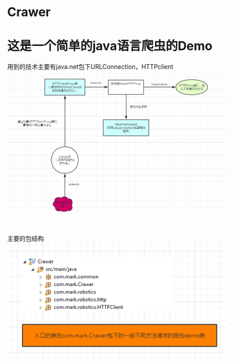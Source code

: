 # Crawer

这是一个简单的java语言爬虫的Demo
===
用到的技术主要有java.net包下URLConnection，HTTPclient
![logic](https://github.com/25Dong/Crawer/blob/master/image/info.png)

<br><br>
主要的包结构
![logic](https://github.com/25Dong/Crawer/blob/master/image/info2.png)
